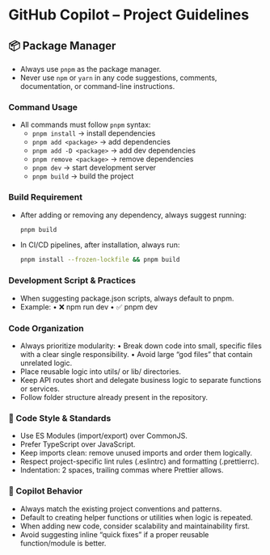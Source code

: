# GitHub Copilot – Project Guidelines

## 📦 Package Manager

- Always use `pnpm` as the package manager.
- Never use `npm` or `yarn` in any code suggestions, comments, documentation, or command-line instructions.

### Command Usage

- All commands must follow `pnpm` syntax:
  - `pnpm install` → install dependencies
  - `pnpm add <package>` → add dependencies
  - `pnpm add -D <package>` → add dev dependencies
  - `pnpm remove <package>` → remove dependencies
  - `pnpm dev` → start development server
  - `pnpm build` → build the project

### Build Requirement

- After adding or removing any dependency, always suggest running:
  ```bash
  pnpm build
  ```
- In CI/CD pipelines, after installation, always run:
  ```bash
  pnpm install --frozen-lockfile && pnpm build
  ```

### Development Script & Practices

- When suggesting package.json scripts, always default to pnpm.
- Example:
  • ❌ npm run dev
  • ✅ pnpm dev

### Code Organization

- Always prioritize modularity:
  • Break down code into small, specific files with a clear single responsibility.
  • Avoid large “god files” that contain unrelated logic.
- Place reusable logic into utils/ or lib/ directories.
- Keep API routes short and delegate business logic to separate functions or services.
- Follow folder structure already present in the repository.

### 🎨 Code Style & Standards

- Use ES Modules (import/export) over CommonJS.
- Prefer TypeScript over JavaScript.
- Keep imports clean: remove unused imports and order them logically.
- Respect project-specific lint rules (.eslintrc) and formatting (.prettierrc).
- Indentation: 2 spaces, trailing commas where Prettier allows.

### 🧠 Copilot Behavior

- Always match the existing project conventions and patterns.
- Default to creating helper functions or utilities when logic is repeated.
- When adding new code, consider scalability and maintainability first.
- Avoid suggesting inline “quick fixes” if a proper reusable function/module is better.
